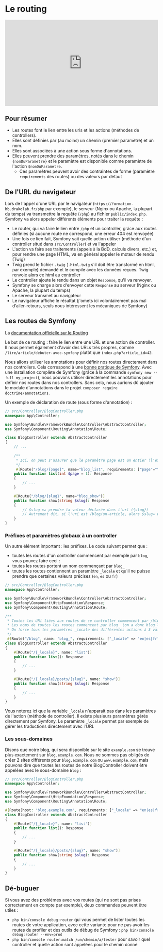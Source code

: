 # Le routing

<div style="position: relative; padding-bottom: 56.25%; height: 0;"><iframe src="https://www.loom.com/embed/12a92f13e0354bfcbfc291f50222ca51" frameborder="0" webkitallowfullscreen mozallowfullscreen allowfullscreen style="position: absolute; top: 0; left: 0; width: 100%; height: 100%;"></iframe></div>


## Pour résumer

- Les routes font le lien entre les urls et les actions (méthodes de controllers).
- Elles sont définies par (au moins) un chemin (premier paramètre) et un nom.
- Elles sont associées à une action sous forme d'annotations.
- Elles peuvent prendre des paramètres, notés dans le chemin `{nomDuParametre}` et le paramètre est disponible comme paramètre de l'action `$nomDuParametre`.
  - Ces paramètres peuvent avoir des contraintes de forme (paramètre `requirements` des routes) ou des valeurs par défaut


## De l'URL du navigateur

Lors de l'appel d'une URL par le navigateur (`https://formation-hb.drakolab.fr/php` par exemple), le serveur (Nginx ou Apache, la plupart du temps) va transmettre la requête (`/php`) au fichier `public/index.php`. Symfony va alors appeler différents éléments pour traiter la requête :

- Le router, qui va faire le lien entre `/php` et un controller, grâce aux routes définies (si aucune route ne correspond, une erreur 404 est renvoyée)
- Une fois ce lien fait, Symfony sait quelle action utiliser (méthode d'un controller situé dans `src/Controller`) et va l'appeler
- L'action va faire ses traitements (appels à la BdD, calculs divers, etc.) et, pour rendre une page HTML, va en général appeler le moteur de rendu (Twig)
- Twig prend le fichier `.twig` (`.html.twig` s'il doit être transformé en html, par exemple) demandé et le compile avec les données reçues. Twig renvoie alors ce html au controller
- Le controller ajoute le rendu dans un objet `Response`, qu'il va renvoyer.
- Symfony se charge alors d'envoyer cette `Response` au serveur (Nginx ou Apache, la plupart du temps)
- Le serveur transmet au navigateur
- Le navigateur affiche le résultat (j'omets ici volontairement pas mal d'aller-retours, seuls nous intéressent les mécaniques de Symfony)

## Les routes de Symfony

La [documentation officielle sur le Routing](https://symfony.com/doc/current/routing.html)

Le but de ce routing : faire le lien entre une URL et une action de controller. Il nous permet également d'avoir des URLs très propres, comme `/lire/article/debuter-avec-symfony` plutôt que `index.php?article_id=42`.

Nous allons utiliser les annotations pour définir nos routes directement dans nos controllers. Cela correspond à une [bonne pratique de Symfony](https://symfony.com/doc/current/best_practices.html). Avec une installation complète de Symfony (grâce à la commande `symfony new --full my_project`), nous pouvons utiliser directement les annotations pour définir
nos routes dans nos controllers. Sans cela, nous aurions dû ajouter le module d'annotations dans le projet `composer require doctrine/annotations`.

Un exemple de déclaration de route (sous forme d'annotation) :

```php
// src/Controller/BlogController.php
namespace App\Controller;

use Symfony\Bundle\FrameworkBundle\Controller\AbstractController;
use Symfony\Component\Routing\Annotation\Route;

class BlogController extends AbstractController
{
    // ...
    
    /**
     * Ici, on peut s'assurer que le paramètre page est un entier (l'expression régulière \d+ fait cette vérification)
     */
     #[Route("/blog/{page}", name="blog_list", requirements: ["page"="\d+"])]
    public function list(int $page = 1): Response
    {
        // ...
    }

    #[Route("/blog/{slug}", name="blog_show")]
    public function show(string $slug): Response
    {
        // $slug va prendre la valeur déclarée dans l'url ({slug})
        // Autrement dit, si l'uri est /blog/un-article, alors $slug='un-article'
    }
}
```

### Préfixes et paramètres globaux à un controller

Un autre élément important : les préfixes. Le code suivant permet que :

- toutes les routes d'un controller commencent par exemple par `blog`, vous pouvez faire ceci :
- toutes les routes portent un nom commençant par `blog_`
- toutes les routes contiennent un paramètre `_locale` et qu'il ne puisse prendre que certaines valeurs précises (`en`, `es` ou `fr`)

```php
// src/Controller/BlogController.php
namespace App\Controller;

use Symfony\Bundle\FrameworkBundle\Controller\AbstractController;
use Symfony\Component\HttpFoundation\Response;
use Symfony\Component\Routing\Annotation\Route;

/**
 * Toutes les URi liées aux routes de ce controller commencent par /blog
 * Les noms de toutes les routes commencent par blog_ (on a donc blog_list et blog_show ici)
 * On force tous les paramètres _locale des différentes actions à 3 valeurs possibles : en, es ou fr
 */
 #[Route("/blog", name: "blog_", requirements: ["_locale" => "en|es|fr"])]
class BlogController extends AbstractController
{
    #[Route("/{_locale}", name: "list")]
    public function list(): Response
    {
        // ...
    }

    #[Route("/{_locale}/posts/{slug}", name: "show")]
    public function show(string $slug): Response
    {
        // ...
    }
}
```

Vous noterez ici que la variable `_locale` n'apparait pas dans les paramètres de l'action (méthode de controller). Il existe plusieurs paramètres gérés directement par Symfony. Le paramètre `_locale` permet par exemple de gérer les traductions directement avec l'URL

### Les sous-domaines

Disons que notre blog, qui sera disponible sur le site `example.com` se trouve plus exactement sur `blog.example.com`. Nous ne sommes pas obligés de créer 2 sites différents pour `blog.example.com` ou `www.example.com`, mais pouvons dire que toutes les routes de notre BlogController doivent être appelées avec le sous-domaine `blog` :

```php
// src/Controller/BlogController.php
namespace App\Controller;

use Symfony\Bundle\FrameworkBundle\Controller\AbstractController;
use Symfony\Component\HttpFoundation\Response;
use Symfony\Component\Routing\Annotation\Route;

#[Route(host: "blog.example.com", requirements: ["_locale" => "en|es|fr"], name: "blog_"]
class BlogController extends AbstractController
{
    #[Route("/{_locale}", name: "list")]
    public function list(): Response
    {
        // ...
    }

    #[Route("/{_locale}/posts/{slug}", name: "show")]
    public function show(string $slug): Response
    {
        // ...
    }
}
```

## Dé-buguer

Si vous avez des problèmes avec vos routes (qui ne sont pas prises correctement en compte par exemple), deux commandes peuvent être utiles :

- `php bin/console debug:router` qui vous permet de lister toutes les routes de votre application, avec cette variante pour ne pas avoir les routes du profiler et des outils de débug de Symfony : `php bin/console debug:router --env=prod`
- `php bin/console router:match /un/chemin/a/tester` pour savoir quel controller et quelle action sont appelées pour le chemin donné

